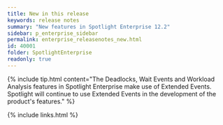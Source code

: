 ```yaml
---
title: New in this release
keywords: release notes
summary: "New features in Spotlight Enterprise 12.2"
sidebar: p_enterprise_sidebar
permalink: enterprise_releasenotes_new.html
id: 40001
folder: SpotlightEnterprise
readonly: true
---
```






{% include tip.html content="The Deadlocks, Wait Events and Workload Analysis features in Spotlight Enterprise make use of Extended Events. Spotlight will continue to use Extended Events in the development of the product's features." %}

{% include links.html %}
